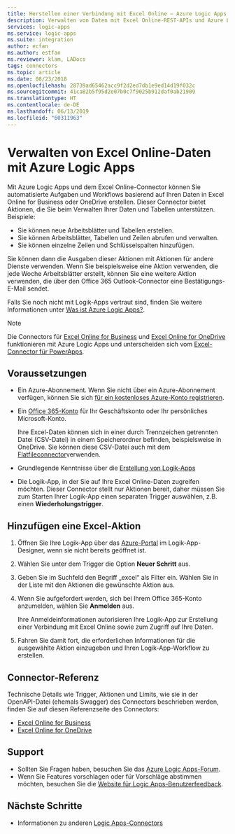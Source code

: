 ```yaml
---
title: Herstellen einer Verbindung mit Excel Online – Azure Logic Apps
description: Verwalten von Daten mit Excel Online-REST-APIs und Azure Logic Apps
services: logic-apps
ms.service: logic-apps
ms.suite: integration
author: ecfan
ms.author: estfan
ms.reviewer: klam, LADocs
tags: connectors
ms.topic: article
ms.date: 08/23/2018
ms.openlocfilehash: 28739ad65462acc9f2d2ed7db1e9ed14d19f032c
ms.sourcegitcommit: 41ca82b5f95d2e07b0c7f9025b912daf0ab21909
ms.translationtype: HT
ms.contentlocale: de-DE
ms.lasthandoff: 06/13/2019
ms.locfileid: "60311963"
---
```

# <a name="manage-excel-online-data-with-azure-logic-apps"></a>Verwalten von Excel Online-Daten mit Azure Logic Apps

Mit Azure Logic Apps und dem Excel Online-Connector können Sie automatisierte Aufgaben und Workflows basierend auf Ihren Daten in Excel Online for Business oder OneDrive erstellen. Dieser Connector bietet Aktionen, die Sie beim Verwalten Ihrer Daten und Tabellen unterstützen. Beispiele:

* Sie können neue Arbeitsblätter und Tabellen erstellen.
* Sie können Arbeitsblätter, Tabellen und Zeilen abrufen und verwalten.
* Sie können einzelne Zeilen und Schlüsselspalten hinzufügen.

Sie können dann die Ausgaben dieser Aktionen mit Aktionen für andere Dienste verwenden. Wenn Sie beispielsweise eine Aktion verwenden, die jede Woche Arbeitsblätter erstellt, können Sie eine weitere Aktion verwenden, die über den Office 365 Outlook-Connector eine Bestätigungs-E-Mail sendet.

Falls Sie noch nicht mit Logik-Apps vertraut sind, finden Sie weitere Informationen unter [Was ist Azure Logic Apps?](../logic-apps/logic-apps-overview.md).

> [!NOTE]
> Die Connectors für [Excel Online for Business](/connectors/excelonlinebusiness/) und [Excel Online for OneDrive](/connectors/excelonline/) funktionieren mit Azure Logic Apps und unterscheiden sich vom [Excel-Connector für PowerApps](/connectors/excel/).

## <a name="prerequisites"></a>Voraussetzungen

* Ein Azure-Abonnement. Wenn Sie nicht über ein Azure-Abonnement verfügen, können Sie sich <a href="https://azure.microsoft.com/free/" target="_blank">für ein kostenloses Azure-Konto registrieren</a>.

* Ein [Office 365-Konto](https://www.office.com/) für Ihr Geschäftskonto oder Ihr persönliches Microsoft-Konto.

  Ihre Excel-Daten können sich in einer durch Trennzeichen getrennten Datei (CSV-Datei) in einem Speicherordner befinden, beispielsweise in OneDrive. 
  Sie können diese CSV-Datei auch mit dem [Flatfileconnector](../logic-apps/logic-apps-enterprise-integration-flatfile.md)verwenden.

* Grundlegende Kenntnisse über die [Erstellung von Logik-Apps](../logic-apps/quickstart-create-first-logic-app-workflow.md)

* Die Logik-App, in der Sie auf Ihre Excel Online-Daten zugreifen möchten. Dieser Connector stellt nur Aktionen bereit, daher müssen Sie zum Starten Ihrer Logik-App einen separaten Trigger auswählen, z.B. einen **Wiederholungstrigger**.

## <a name="add-excel-action"></a>Hinzufügen eine Excel-Aktion

1. Öffnen Sie Ihre Logik-App über das [Azure-Portal](https://portal.azure.com) im Logik-App-Designer, wenn sie nicht bereits geöffnet ist.

1. Wählen Sie unter dem Trigger die Option **Neuer Schritt** aus.

1. Geben Sie im Suchfeld den Begriff „excel“ als Filter ein. Wählen Sie in der Liste mit den Aktionen die gewünschte Aktion aus.

1. Wenn Sie aufgefordert werden, sich bei Ihrem Office 365-Konto anzumelden, wählen Sie **Anmelden** aus.

   Ihre Anmeldeinformationen autorisieren Ihre Logik-App zur Erstellung einer Verbindung mit Excel Online sowie zum Zugriff auf Ihre Daten.

1. Fahren Sie damit fort, die erforderlichen Informationen für die ausgewählte Aktion einzugeben und Ihren Logik-App-Workflow zu erstellen.

## <a name="connector-reference"></a>Connector-Referenz

Technische Details wie Trigger, Aktionen und Limits, wie sie in der OpenAPI-Datei (ehemals Swagger) des Connectors beschrieben werden, finden Sie auf diesen Referenzseite des Connectors:

* [Excel Online for Business](/connectors/excelonlinebusiness/)
* [Excel Online for OneDrive](/connectors/excelonline/)

## <a name="get-support"></a>Support

* Sollten Sie Fragen haben, besuchen Sie das [Azure Logic Apps-Forum](https://social.msdn.microsoft.com/Forums/en-US/home?forum=azurelogicapps).
* Wenn Sie Features vorschlagen oder für Vorschläge abstimmen möchten, besuchen Sie die [Website für Logic Apps-Benutzerfeedback](https://aka.ms/logicapps-wish).

## <a name="next-steps"></a>Nächste Schritte

* Informationen zu anderen [Logic Apps-Connectors](../connectors/apis-list.md)
